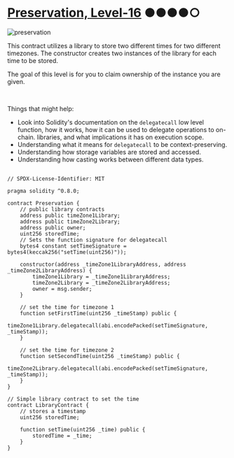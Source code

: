 # [Preservation, Level-16](https://ethernaut.openzeppelin.com/level/0x7ae0655F0Ee1e7752D7C62493CEa1E69A810e2ed) ●●●●○

![preservation](https://ethernaut.openzeppelin.com/imgs/BigLevel16.svg)

This contract utilizes a library to store two different times for two different timezones.
The constructor creates two instances of the library for each time to be stored.

The goal of this level is for you to claim ownership of the instance you are given.

<br>

Things that might help:
- Look into Solidity's documentation on the `delegatecall` low level function, how it works, how it can be used to delegate operations to on-chain.
libraries, and what implications it has on execution scope.
- Understanding what it means for `delegatecall` to be context-preserving.
- Understanding how storage variables are stored and accessed.
- Understanding how casting works between different data types.

##

```solidity
// SPDX-License-Identifier: MIT

pragma solidity ^0.8.0;

contract Preservation {
    // public library contracts
    address public timeZone1Library;
    address public timeZone2Library;
    address public owner;
    uint256 storedTime;
    // Sets the function signature for delegatecall
    bytes4 constant setTimeSignature = bytes4(keccak256("setTime(uint256)"));

    constructor(address _timeZone1LibraryAddress, address _timeZone2LibraryAddress) {
        timeZone1Library = _timeZone1LibraryAddress;
        timeZone2Library = _timeZone2LibraryAddress;
        owner = msg.sender;
    }

    // set the time for timezone 1
    function setFirstTime(uint256 _timeStamp) public {
        timeZone1Library.delegatecall(abi.encodePacked(setTimeSignature, _timeStamp));
    }

    // set the time for timezone 2
    function setSecondTime(uint256 _timeStamp) public {
        timeZone2Library.delegatecall(abi.encodePacked(setTimeSignature, _timeStamp));
    }
}

// Simple library contract to set the time
contract LibraryContract {
    // stores a timestamp
    uint256 storedTime;

    function setTime(uint256 _time) public {
        storedTime = _time;
    }
}
```
